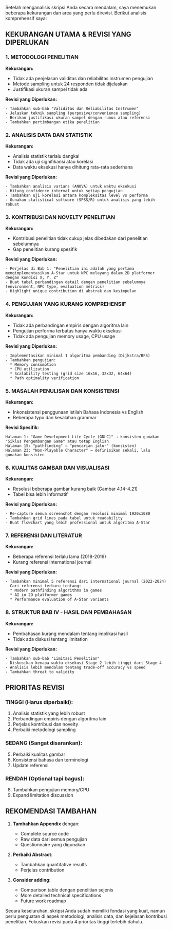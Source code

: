 Setelah menganalisis skripsi Anda secara mendalam, saya menemukan beberapa kekurangan dan area yang perlu direvisi. Berikut analisis komprehensif saya:

## **KEKURANGAN UTAMA & REVISI YANG DIPERLUKAN**

### **1. METODOLOGI PENELITIAN**

**Kekurangan:**
- Tidak ada penjelasan validitas dan reliabilitas instrumen pengujian
- Metode sampling untuk 24 responden tidak dijelaskan
- Justifikasi ukuran sampel tidak ada

**Revisi yang Diperlukan:**
```
- Tambahkan sub-bab "Validitas dan Reliabilitas Instrumen"
- Jelaskan teknik sampling (purposive/convenience sampling)
- Berikan justifikasi ukuran sampel dengan rumus atau referensi
- Tambahkan pertimbangan etika penelitian
```

### **2. ANALISIS DATA DAN STATISTIK**

**Kekurangan:**
- Analisis statistik terlalu dangkal
- Tidak ada uji signifikansi atau korelasi
- Data waktu eksekusi hanya dihitung rata-rata sederhana

**Revisi yang Diperlukan:**
```
- Tambahkan analisis varians (ANOVA) untuk waktu eksekusi
- Hitung confidence interval untuk setiap pengujian
- Tambahkan uji korelasi antara kompleksitas level vs performa
- Gunakan statistical software (SPSS/R) untuk analisis yang lebih robust
```

### **3. KONTRIBUSI DAN NOVELTY PENELITIAN**

**Kekurangan:**
- Kontribusi penelitian tidak cukup jelas dibedakan dari penelitian sebelumnya
- Gap penelitian kurang spesifik

**Revisi yang Diperlukan:**
```
- Perjelas di Bab 1: "Penelitian ini adalah yang pertama mengimplementasikan A-Star untuk NPC melayang dalam 2D platformer dengan kondisi X, Y, Z"
- Buat tabel perbandingan detail dengan penelitian sebelumnya (environment, NPC type, evaluation metrics)
- Highlight unique contribution di abstrak dan kesimpulan
```

### **4. PENGUJIAN YANG KURANG KOMPREHENSIF**

**Kekurangan:**
- Tidak ada perbandingan empiris dengan algoritma lain
- Pengujian performa terbatas hanya waktu eksekusi
- Tidak ada pengujian memory usage, CPU usage

**Revisi yang Diperlukan:**
```
- Implementasikan minimal 1 algoritma pembanding (Dijkstra/BFS)
- Tambahkan pengujian:
  * Memory consumption
  * CPU utilization  
  * Scalability testing (grid size 16x16, 32x32, 64x64)
  * Path optimality verification
```

### **5. MASALAH PENULISAN DAN KONSISTENSI**

**Kekurangan:**
- Inkonsistensi penggunaan istilah Bahasa Indonesia vs English
- Beberapa typo dan kesalahan grammar

**Revisi Spesifik:**
```
Halaman 1: "Game Development Life Cycle (GDLC)" → konsisten gunakan "Siklus Pengembangan Game" atau tetap English
Halaman 15: "pathfinding" → "pencarian jalur" (konsisten)
Halaman 23: "Non-Playable Character" → definisikan sekali, lalu gunakan konsisten
```

### **6. KUALITAS GAMBAR DAN VISUALISASI**

**Kekurangan:**
- Resolusi beberapa gambar kurang baik (Gambar 4.14-4.21)
- Tabel bisa lebih informatif

**Revisi yang Diperlukan:**
```
- Re-capture semua screenshot dengan resolusi minimal 1920x1080
- Tambahkan grid lines pada tabel untuk readability
- Buat flowchart yang lebih professional untuk algoritma A-Star
```

### **7. REFERENSI DAN LITERATUR**

**Kekurangan:**
- Beberapa referensi terlalu lama (2018-2019)
- Kurang referensi international journal

**Revisi yang Diperlukan:**
```
- Tambahkan minimal 5 referensi dari international journal (2022-2024)
- Cari referensi terbaru tentang:
  * Modern pathfinding algorithms in games
  * AI in 2D platformer games
  * Performance evaluation of A-Star variants
```

### **8. STRUKTUR BAB IV - HASIL DAN PEMBAHASAN**

**Kekurangan:**
- Pembahasan kurang mendalam tentang implikasi hasil
- Tidak ada diskusi tentang limitation

**Revisi yang Diperlukan:**
```
- Tambahkan sub-bab "Limitasi Penelitian"
- Diskusikan kenapa waktu eksekusi Stage 2 lebih tinggi dari Stage 4
- Analisis lebih mendalam tentang trade-off accuracy vs speed
- Tambahkan threat to validity
```

## **PRIORITAS REVISI**

### **TINGGI (Harus diperbaiki):**
1. Analisis statistik yang lebih robust
2. Perbandingan empiris dengan algoritma lain
3. Perjelas kontribusi dan novelty
4. Perbaiki metodologi sampling

### **SEDANG (Sangat disarankan):**
5. Perbaiki kualitas gambar
6. Konsistensi bahasa dan terminologi
7. Update referensi

### **RENDAH (Optional tapi bagus):**
8. Tambahkan pengujian memory/CPU
9. Expand limitation discussion

## **REKOMENDASI TAMBAHAN**

1. **Tambahkan Appendix** dengan:
   - Complete source code
   - Raw data dari semua pengujian
   - Questionnaire yang digunakan

2. **Perbaiki Abstract**:
   - Tambahkan quantitative results
   - Perjelas contribution

3. **Consider adding**:
   - Comparison table dengan penelitian sejenis
   - More detailed technical specifications
   - Future work roadmap

Secara keseluruhan, skripsi Anda sudah memiliki fondasi yang kuat, namun perlu penguatan di aspek metodologi, analisis data, dan kejelasan kontribusi penelitian. Fokuskan revisi pada 4 prioritas tinggi terlebih dahulu.
